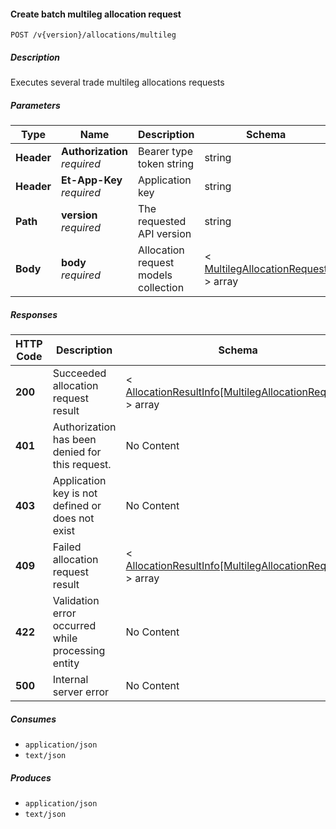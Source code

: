 
<a name="allocations_allocatebatch"></a>
#### Create batch multileg allocation request
```
POST /v{version}/allocations/multileg
```


##### Description
Executes several trade multileg allocations requests


##### Parameters

|Type|Name|Description|Schema|Default|
|---|---|---|---|---|
|**Header**|**Authorization**  <br>*required*|Bearer type token string|string||
|**Header**|**Et-App-Key**  <br>*required*|Application key|string||
|**Path**|**version**  <br>*required*|The requested API version|string|`"1"`|
|**Body**|**body**  <br>*required*|Allocation request models collection|< [MultilegAllocationRequest](#multilegallocationrequest) > array||


##### Responses

|HTTP Code|Description|Schema|
|---|---|---|
|**200**|Succeeded allocation request result|< [AllocationResultInfo[MultilegAllocationRequest]](#allocationresultinfo-multilegallocationrequest) > array|
|**401**|Authorization has been denied for this request.|No Content|
|**403**|Application key is not defined or does not exist|No Content|
|**409**|Failed allocation request result|< [AllocationResultInfo[MultilegAllocationRequest]](#allocationresultinfo-multilegallocationrequest) > array|
|**422**|Validation error occurred while processing entity|No Content|
|**500**|Internal server error|No Content|


##### Consumes

* `application/json`
* `text/json`


##### Produces

* `application/json`
* `text/json`



